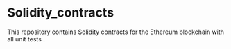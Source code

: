 # Solidity_contracts
This repository contains Solidity contracts for the Ethereum blockchain with all unit tests . 
